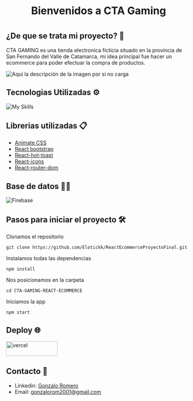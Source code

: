 <h1 align="center">Bienvenidos a CTA Gaming <h1>


## ¿De que se trata mi proyecto? 🚀

CTA GAMING es una tienda electronica ficticia situado en la provincia de San Fernando del Valle de Catamarca, mi idea principal fue hacer un ecommerce para poder efectuar la compra de productos.

![Aquí la descripción de la imagen por si no carga](https://raw.githubusercontent.com/Elotickk/ReactEcommerceProyectoFinal/master/./img/banner.png)  
  
## Tecnologias Utilizadas ⚙️

![My Skills](https://skillicons.dev/icons?i=html,css,sass,bootstrap,javascript,react,git)

## Librerias utilizadas 📋

- [Animate CSS](https://animate.style/)
- [React bootstrap](https://react-bootstrap.github.io/)
- [React-hot-toast](https://react-hot-toast.com/)
- [React-icons](https://react-icons.github.io/react-icons/)
- [React-router-dom](https://reactrouter.com/en/main)

## Base de datos 👩‍💻

![Firebase](https://skillicons.dev/icons?i=firebase)

## Pasos para iniciar el proyecto 🛠️

Clonamos el repositorio

```
git clone https://github.com/Elotickk/ReactEcommerceProyectoFinal.git
```

Instalamos todas las dependencias

```
npm install
```

Nos posicionamos en la carpeta

```
cd CTA-GAMING-REACT-ECOMMERCE
```

Iniciamos la app

```
npm start
```

## Deploy 🌐

<a href="#" target="_blank" rel="noreferrer"> <img src="https://i.pinimg.com/originals/17/dd/84/17dd84fe75c8ba1ca26aa18b3570b65b.png" alt="vercel" width="140" height="40"/> 
</a>

## Contacto 👋

- Linkedin: [Gonzalo Romero](https://www.linkedin.com/in/gonzaloromero-/)
- Email: gonzalorom2001@gmail.com

